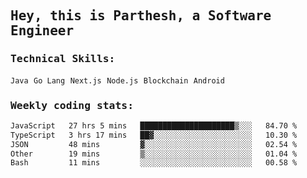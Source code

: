 <samp>
    <h2>Hey, this is Parthesh, a Software Engineer</h2>
    <h3>Technical Skills: </h3>
    <code>Java</code> <code>Go Lang</code> <code>Next.js</code> <code>Node.js</code> <code>Blockchain</code> <code>Android</code>
    <h3>Weekly coding stats:</h3>
<!--START_SECTION:waka-->

```txt
JavaScript   27 hrs 5 mins   █████████████████████▒░░░   84.70 %
TypeScript   3 hrs 17 mins   ██▓░░░░░░░░░░░░░░░░░░░░░░   10.30 %
JSON         48 mins         ▓░░░░░░░░░░░░░░░░░░░░░░░░   02.54 %
Other        19 mins         ▒░░░░░░░░░░░░░░░░░░░░░░░░   01.04 %
Bash         11 mins         ░░░░░░░░░░░░░░░░░░░░░░░░░   00.58 %
```

<!--END_SECTION:waka-->
</samp>
